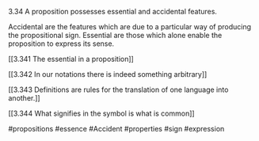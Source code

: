 3.34 A proposition possesses essential and accidental features.

Accidental are the features which are due to a particular way of producing the propositional sign. Essential are those which alone enable the proposition to express its sense.

[[3.341 The essential in a proposition]]

[[3.342 In our notations there is indeed something arbitrary]]

[[3.343 Definitions are rules for the translation of one language into another.]]

[[3.344 What signifies in the symbol is what is common]]

#propositions #essence #Accident #properties #sign #expression 